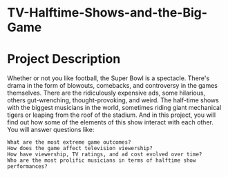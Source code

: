 # TV-Halftime-Shows-and-the-Big-Game

# Project Description

Whether or not you like football, the Super Bowl is a spectacle. There's drama in the form of blowouts, comebacks, and controversy in the games themselves. There are the ridiculously expensive ads, some hilarious, others gut-wrenching, thought-provoking, and weird. The half-time shows with the biggest musicians in the world, sometimes riding giant mechanical tigers or leaping from the roof of the stadium. And in this project, you will find out how some of the elements of this show interact with each other. You will answer questions like:

    What are the most extreme game outcomes?
    How does the game affect television viewership?
    How have viewership, TV ratings, and ad cost evolved over time?
    Who are the most prolific musicians in terms of halftime show performances?
